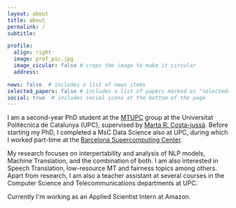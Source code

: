 ```yaml
---
layout: about
title: about
permalink: /
subtitle:

profile:
  align: right
  image: prof_pic.jpg
  image_cicular: false # crops the image to make it circular
  address:

news: false  # includes a list of news items
selected_papers: false # includes a list of papers marked as "selected={true}"
social: true  # includes social icons at the bottom of the page
---
```


I am a second-year PhD student at the [MTUPC](https://mt.cs.upc.edu/) group at the Universitat Politècnica de Catalunya (UPC), supervised by [Marta R. Costa-jussà](https://costa-jussa.com/). Before starting my PhD, I completed a MsC Data Science also at UPC, during which I worked part-time at the [Barcelona Supercomputing Center](https://www.bsc.es/).

My research focuses on interpertability and analysis of NLP models, Machine Translation, and the combination of both. I am also interested in Speech Translation, low-resource MT and fairness topics among others. Apart from research, I am also a teacher assistant at several courses in the Computer Science and Telecommunications departments at UPC.

Currently I'm working as an Applied Scientist Intern at Amazon.